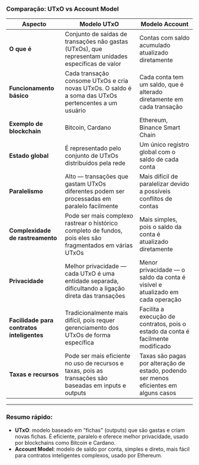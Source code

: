 ### Comparação: UTxO vs Account Model

| Aspecto                                    | Modelo UTxO                                                                                                | Modelo Account                                                                        |
| ------------------------------------------ | ---------------------------------------------------------------------------------------------------------- | ------------------------------------------------------------------------------------- |
| **O que é**                                | Conjunto de saídas de transações não gastas (UTxOs), que representam unidades específicas de valor         | Contas com saldo acumulado atualizado diretamente                                     |
| **Funcionamento básico**                   | Cada transação consome UTxOs e cria novas UTxOs. O saldo é a soma das UTxOs pertencentes a um usuário      | Cada conta tem um saldo, que é alterado diretamente em cada transação                 |
| **Exemplo de blockchain**                  | Bitcoin, Cardano                                                                                           | Ethereum, Binance Smart Chain                                                         |
| **Estado global**                          | É representado pelo conjunto de UTxOs distribuídos pela rede                                               | Um único registro global com o saldo de cada conta                                    |
| **Paralelismo**                            | Alto — transações que gastam UTxOs diferentes podem ser processadas em paralelo facilmente                 | Mais difícil de paralelizar devido a possíveis conflitos de contas                    |
| **Complexidade de rastreamento**           | Pode ser mais complexo rastrear o histórico completo de fundos, pois eles são fragmentados em várias UTxOs | Mais simples, pois o saldo da conta é atualizado diretamente                          |
| **Privacidade**                            | Melhor privacidade — cada UTxO é uma entidade separada, dificultando a ligação direta das transações       | Menor privacidade — o saldo da conta é visível e atualizado em cada operação          |
| **Facilidade para contratos inteligentes** | Tradicionalmente mais difícil, pois requer gerenciamento dos UTxOs de forma específica                     | Facilita a execução de contratos, pois o estado da conta é facilmente modificado      |
| **Taxas e recursos**                       | Pode ser mais eficiente no uso de recursos e taxas, pois as transações são baseadas em inputs e outputs    | Taxas são pagas por alteração de estado, podendo ser menos eficientes em alguns casos |

---

### Resumo rápido:

* **UTxO**: modelo baseado em "fichas" (outputs) que são gastas e criam novas fichas. É eficiente, paralelo e oferece melhor privacidade, usado por blockchains como Bitcoin e Cardano.
* **Account Model**: modelo de saldo por conta, simples e direto, mais fácil para contratos inteligentes complexos, usado por Ethereum.


